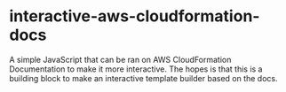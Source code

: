 # interactive-aws-cloudformation-docs
A simple JavaScript that can be ran on AWS CloudFormation Documentation to make it more interactive. The hopes is that this is a building block to make an interactive template builder based on the docs.
